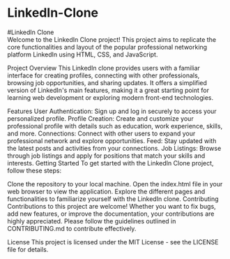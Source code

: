 # LinkedIn-Clone

#LinkedIn Clone <br>
Welcome to the LinkedIn Clone project! This project aims to replicate the core functionalities and layout of the popular professional networking platform LinkedIn using HTML, CSS, and JavaScript.

Project Overview
This LinkedIn clone provides users with a familiar interface for creating profiles, connecting with other professionals, browsing job opportunities, and sharing updates. It offers a simplified version of LinkedIn's main features, making it a great starting point for learning web development or exploring modern front-end technologies.

Features
User Authentication: Sign up and log in securely to access your personalized profile.
Profile Creation: Create and customize your professional profile with details such as education, work experience, skills, and more.
Connections: Connect with other users to expand your professional network and explore opportunities.
Feed: Stay updated with the latest posts and activities from your connections.
Job Listings: Browse through job listings and apply for positions that match your skills and interests.
Getting Started
To get started with the LinkedIn Clone project, follow these steps:

Clone the repository to your local machine.
Open the index.html file in your web browser to view the application.
Explore the different pages and functionalities to familiarize yourself with the LinkedIn clone.
Contributing
Contributions to this project are welcome! Whether you want to fix bugs, add new features, or improve the documentation, your contributions are highly appreciated. Please follow the guidelines outlined in CONTRIBUTING.md to contribute effectively.

License
This project is licensed under the MIT License - see the LICENSE file for details.
